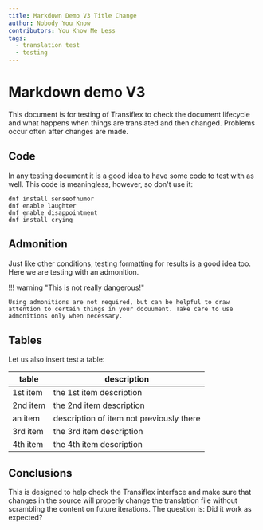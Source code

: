 ```yaml
---
title: Markdown Demo V3 Title Change
author: Nobody You Know
contributors: You Know Me Less
tags:
  - translation test
  - testing
---
```

# Markdown demo V3

This document is for testing of Transiflex to check the document lifecycle and what happens when things are translated and then changed. Problems occur often after changes are made.

## Code

In any testing document it is a good idea to have some code to test with as well. This code is meaningless, however, so don't use it:


```
dnf install senseofhumor
dnf enable laughter
dnf enable disappointment
dnf install crying
```

## Admonition

Just like other conditions, testing formatting for results is a good idea too. Here we are testing with an admonition.

!!! warning "This is not really dangerous!"

    Using admonitions are not required, but can be helpful to draw attention to certain things in your docuument. Take care to use admonitions only when necessary. 

## Tables

Let us also insert test a table:

| table     | description                  |
|-----------|------------------------------|
| 1st item  | the 1st item description     |
| 2nd item  | the 2nd item description     |
| an item   | description of item not previously there |
| 3rd item  | the 3rd item description     |
| 4th item  | the 4th item description     |


## Conclusions

This is designed to help check the Transiflex interface and make sure that changes in the source will properly change the translation file without scrambling the content on future iterations. The question is: Did it work as expected?
